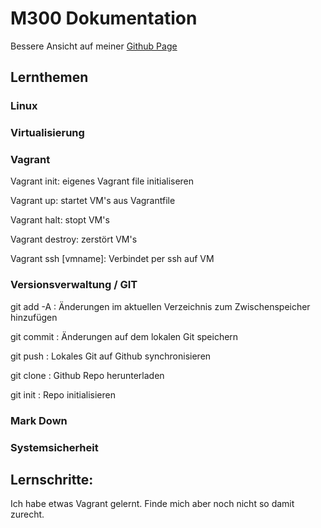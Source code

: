 # M300 Dokumentation
Bessere Ansicht auf meiner [Github Page](https://0xah.github.io/M300/)
## Lernthemen
### Linux
### Virtualisierung
### Vagrant
Vagrant init: eigenes Vagrant file initialiseren

Vagrant up: startet VM's aus Vagrantfile

Vagrant halt: stopt VM's

Vagrant destroy: zerstört VM's

Vagrant ssh [vmname]: Verbindet per ssh auf VM

### Versionsverwaltung / GIT
git add -A : Änderungen im aktuellen Verzeichnis zum Zwischenspeicher hinzufügen

git commit : Änderungen auf dem lokalen Git speichern

git push : Lokales Git auf Github synchronisieren

git clone : Github Repo herunterladen

git init : Repo initialisieren

### Mark Down
### Systemsicherheit
## Lernschritte:
Ich habe etwas Vagrant gelernt. Finde mich aber noch nicht so damit zurecht.
